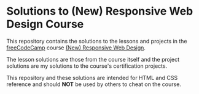 # Solutions to (New) Responsive Web Design Course
This repository contains the solutions to the lessons and projects in the
[freeCodeCamp](https://www.freecodecamp.org/) course
[(New) Responsive Web Design](https://www.freecodecamp.org/learn/2022/responsive-web-design/).

The lesson solutions are those from the course itself and the project solutions are
my solutions to the course's certification projects.

This repository and these solutions are intended for HTML and CSS reference and should
**NOT** be used by others to cheat on the course.

